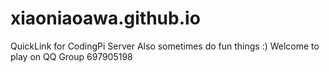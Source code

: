 # xiaoniaoawa.github.io
QuickLink for CodingPi Server
Also sometimes do fun things :)
Welcome to play on QQ Group 697905198
